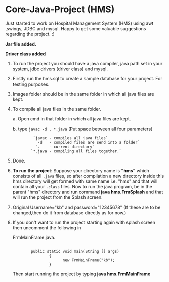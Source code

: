 # Core-Java-Project (HMS)
Just started to work on Hospital Management System (HMS) using awt ,swings, JDBC and mysql. Happy to get some valuable suggestions regarding the project. :) 

**Jar file added.**

**Driver class added**

1. To run the project you should have a java compiler, java path set in your system, jdbc drivers (driver class) and mysql.

2. Firstly run the hms.sql to create a sample database for your project. For testing purposes.

3. Images folder should be in the same folder in which all java files are kept.

4. To compile all java files in the same folder.

    a. Open cmd in that folder in which all java files are kept.
    
    b. type `javac -d . *.java` (Put space between all four parameters)
    
                `javac - compiles all java files`
                 `-d   - compiled files are send into a folder`
                 `.    - current directory`
               `*.java - compiling all files together.` 
         
        
5. Done. 

6. **To run the project**:
Suppose your directory name is **"hms"** which consists of all `.java` files, so after compilation a new directory inside this hms directory will get formed with same name i.e. "hms" and that will contain all your `.class` files. 
Now to run the java program, be in the parent "hms" directory and run command **java hms.FrmSplash** and that will run the project from the Splash screen.

7. Original Username="kb" and password="12345678" (If these are to be changed,then do it from database directly as for now.)

8. If you don't want to run the project starting again with splash screen then uncomment the following in 
    
     FrmMainFrame.java.
	```             

			public static void main(String [] args)
                	{
		                  new FrmMainFrame("kb"); 
	                }
   	```
   Then start running the project by typing **java hms.FrmMainFrame**
